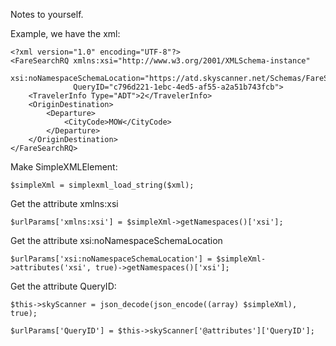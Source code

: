 Notes to yourself.

Example, we have the xml:

```
<?xml version="1.0" encoding="UTF-8"?>
<FareSearchRQ xmlns:xsi="http://www.w3.org/2001/XMLSchema-instance"
              xsi:noNamespaceSchemaLocation="https://atd.skyscanner.net/Schemas/FareSearchRQ.xsd"
              QueryID="c796d221-1ebc-4ed5-af55-a2a51b743fcb">
    <TravelerInfo Type="ADT">2</TravelerInfo>
    <OriginDestination>
        <Departure>
            <CityCode>MOW</CityCode>
        </Departure>
    </OriginDestination>
</FareSearchRQ>
```

Make SimpleXMLElement:
```
$simpleXml = simplexml_load_string($xml);
```

Get the attribute xmlns:xsi
```
$urlParams['xmlns:xsi'] = $simpleXml->getNamespaces()['xsi'];
```

Get the attribute xsi:noNamespaceSchemaLocation
```
$urlParams['xsi:noNamespaceSchemaLocation'] = $simpleXml->attributes('xsi', true)->getNamespaces()['xsi'];
```

Get the attribute QueryID:
```
$this->skyScanner = json_decode(json_encode((array) $simpleXml), true);

$urlParams['QueryID'] = $this->skyScanner['@attributes']['QueryID'];
```
